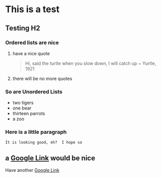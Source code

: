 # This is a test
## Testing H2

### Ordered lists are nice
1. have a nice quote

	> Hi, said the
	> turtle
	> when you slow down,
	> I will catch up
	>	~ Yurtle, 1921

2. there will be no more quotes

### So are Unordered Lists
+ two tigers
+ one bear
+ thirteen parrots
+ a zoo

### Here is a little paragraph

	It is looking good, eh?  I hope so

## a [Google Link][google_link] would be nice
	
Have another [Google Link][google_link]



[google_link]: http://www.google.com